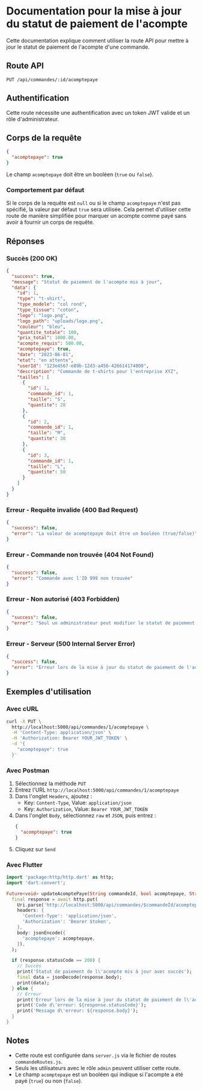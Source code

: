 # Documentation pour la mise à jour du statut de paiement de l'acompte

Cette documentation explique comment utiliser la route API pour mettre à jour le statut de paiement de l'acompte d'une commande.

## Route API

```
PUT /api/commandes/:id/acomptepaye
```

## Authentification

Cette route nécessite une authentification avec un token JWT valide et un rôle d'administrateur.

## Corps de la requête

```json
{
  "acomptepaye": true
}
```

Le champ `acomptepaye` doit être un booléen (`true` ou `false`).

### Comportement par défaut

Si le corps de la requête est `null` ou si le champ `acomptepaye` n'est pas spécifié, la valeur par défaut `true` sera utilisée. Cela permet d'utiliser cette route de manière simplifiée pour marquer un acompte comme payé sans avoir à fournir un corps de requête.

## Réponses

### Succès (200 OK)

```json
{
  "success": true,
  "message": "Statut de paiement de l'acompte mis à jour",
  "data": {
    "id": 1,
    "type": "t-shirt",
    "type_modele": "col rond",
    "type_tissue": "coton",
    "logo": "logo.png",
    "logo_path": "uploads/logo.png",
    "couleur": "bleu",
    "quantite_totale": 100,
    "prix_total": 1000.00,
    "acompte_requis": 500.00,
    "acomptepaye": true,
    "date": "2023-06-01",
    "etat": "en attente",
    "userId": "123e4567-e89b-12d3-a456-426614174000",
    "description": "Commande de t-shirts pour l'entreprise XYZ",
    "tailles": [
      {
        "id": 1,
        "commande_id": 1,
        "taille": "S",
        "quantite": 20
      },
      {
        "id": 2,
        "commande_id": 1,
        "taille": "M",
        "quantite": 30
      },
      {
        "id": 3,
        "commande_id": 1,
        "taille": "L",
        "quantite": 50
      }
    ]
  }
}
```

### Erreur - Requête invalide (400 Bad Request)

```json
{
  "success": false,
  "error": "La valeur de acomptepaye doit être un booléen (true/false)"
}
```

### Erreur - Commande non trouvée (404 Not Found)

```json
{
  "success": false,
  "error": "Commande avec l'ID 999 non trouvée"
}
```

### Erreur - Non autorisé (403 Forbidden)

```json
{
  "success": false,
  "error": "Seul un administrateur peut modifier le statut de paiement de l'acompte"
}
```

### Erreur - Serveur (500 Internal Server Error)

```json
{
  "success": false,
  "error": "Erreur lors de la mise à jour du statut de paiement de l'acompte"
}
```

## Exemples d'utilisation

### Avec cURL

```bash
curl -X PUT \
  http://localhost:5000/api/commandes/1/acomptepaye \
  -H 'Content-Type: application/json' \
  -H 'Authorization: Bearer YOUR_JWT_TOKEN' \
  -d '{
    "acomptepaye": true
  }'
```

### Avec Postman

1. Sélectionnez la méthode `PUT`
2. Entrez l'URL `http://localhost:5000/api/commandes/1/acomptepaye`
3. Dans l'onglet `Headers`, ajoutez :
   - Key: `Content-Type`, Value: `application/json`
   - Key: `Authorization`, Value: `Bearer YOUR_JWT_TOKEN`
4. Dans l'onglet `Body`, sélectionnez `raw` et `JSON`, puis entrez :
   ```json
   {
     "acomptepaye": true
   }
   ```
5. Cliquez sur `Send`

### Avec Flutter

```dart
import 'package:http/http.dart' as http;
import 'dart:convert';

Future<void> updateAcomptePaye(String commandeId, bool acomptepaye, String token) async {
  final response = await http.put(
    Uri.parse('http://localhost:5000/api/commandes/$commandeId/acomptepaye'),
    headers: {
      'Content-Type': 'application/json',
      'Authorization': 'Bearer $token',
    },
    body: jsonEncode({
      'acomptepaye': acomptepaye,
    }),
  );

  if (response.statusCode == 200) {
    // Succès
    print('Statut de paiement de l\'acompte mis à jour avec succès');
    final data = jsonDecode(response.body);
    print(data);
  } else {
    // Erreur
    print('Erreur lors de la mise à jour du statut de paiement de l\'acompte');
    print('Code d\'erreur: ${response.statusCode}');
    print('Message d\'erreur: ${response.body}');
  }
}
```

## Notes

- Cette route est configurée dans `server.js` via le fichier de routes `commandeRoutes.js`.
- Seuls les utilisateurs avec le rôle `admin` peuvent utiliser cette route.
- Le champ `acomptepaye` est un booléen qui indique si l'acompte a été payé (`true`) ou non (`false`).